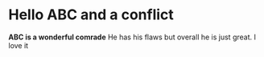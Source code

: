 # Hello ABC and a conflict

**ABC is a wonderful comrade**
He has his flaws but overall he is just great.
I love it


